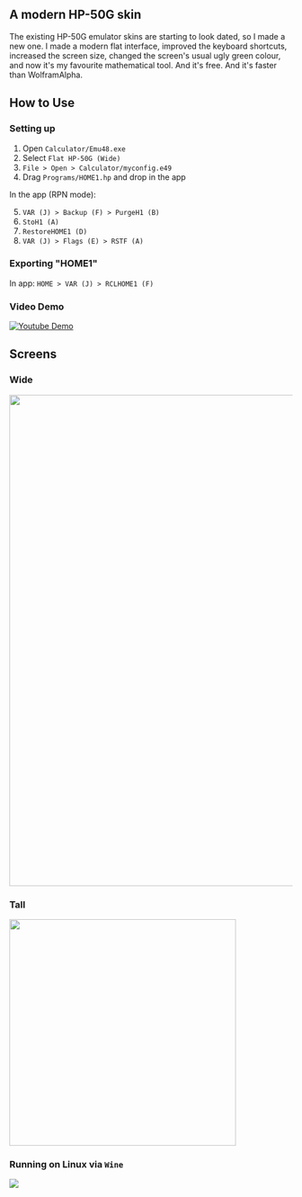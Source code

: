 ## A modern HP-50G skin

The existing HP-50G emulator skins are starting to look dated, so I made a new one. I made a modern flat interface, improved the keyboard shortcuts, increased the screen size, changed the screen's usual ugly green colour, and now it's my favourite mathematical tool. And it's free. And it's faster than WolframAlpha. 

## How to Use

### Setting up 

1. Open `Calculator/Emu48.exe`
2. Select `Flat HP-50G (Wide)`
3. `File > Open > Calculator/myconfig.e49`
4. Drag `Programs/HOME1.hp` and drop in the app

In the app (RPN mode):

5. `VAR (J) > Backup (F) > PurgeH1 (B)`
6. `StoH1 (A)`
7. `RestoreHOME1 (D)`
8. `VAR (J) > Flags (E) > RSTF (A)`

### Exporting "HOME1"

In app: `HOME > VAR (J) > RCLHOME1 (F)`

### Video Demo

[![Youtube Demo](http://img.youtube.com/vi/lzPsaVvyQqM/0.jpg)](http://www.youtube.com/watch?v=lzPsaVvyQqM "Introducing the Flat-50G")

## Screens

### Wide

<img src="/Images/Wide Screenshot.png" width="874">

### Tall

<img src="/Images/Long Screenshot.png" width="403">

### Running on Linux via `Wine`

<img src="/Images/Linux Screenshot.png">

